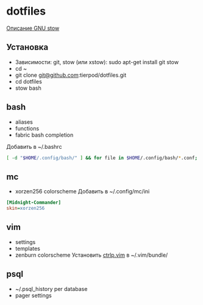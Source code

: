 # dotfiles

[Описание GNU stow](https://github.com/tierpod/dotfiles/wiki/stow)

## Установка
 * Зависимости: git, stow (или xstow): sudo apt-get install git stow
 * cd ~
 * git clone git@github.com:tierpod/dotfiles.git
 * cd dotfiles
 * stow bash

## bash
* aliases
* functions
* fabric bash completion

Добавить в ~/.bashrc
```bash
[ -d "$HOME/.config/bash/" ] && for file in $HOME/.config/bash/*.conf; do . $file; done]
```

## mc
* xorzen256 colorscheme
Добавить в ~/.config/mc/ini
```ini
[Midnight-Commander]
skin=xorzen256
```

## vim
* settings
* templates
* zenburn colorscheme
Установить [ctrlp.vim](http://kien.github.com/ctrlp.vim) в ~/.vim/bundle/

## psql
* ~/.psql_history per database
* pager settings
